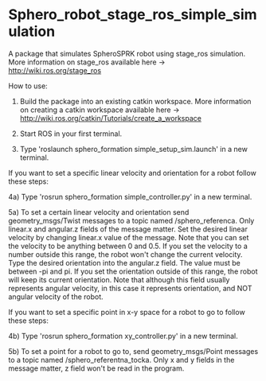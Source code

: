 # Sphero_robot_stage_ros_simple_simulation

A package that simulates SpheroSPRK robot using stage_ros simulation. More information on stage_ros available here -> http://wiki.ros.org/stage_ros

How to use:

1) Build the package into an existing catkin workspace. More information on creating a catkin workspace available here -> http://wiki.ros.org/catkin/Tutorials/create_a_workspace

2) Start ROS in your first terminal.

3) Type 'roslaunch sphero_formation simple_setup_sim.launch' in a new terminal.

If you want to set a specific linear velocity and orientation for a robot follow these steps:

4a) Type 'rosrun sphero_formation simple_controller.py' in a new terminal.

5a) To set a certain linear velocity and orientation send geometry_msgs/Twist messages to a topic named /sphero_referenca.
Only linear.x and angular.z fields of the message matter. Set the desired linear velocity by changing linear.x value of the message.
Note that you can set the velocity to be anything between 0 and 0.5. If you set the velocity to a number outside this range, the robot won't
change the current velocity. Type the desired orientation into the angular.z field. The value must be between -pi and pi. If you set the orientation
outside of this range, the robot will keep its current orientation. Note that although this field usually represents angular velocity,
in this case it represents orientation, and NOT angular velocity of the robot.

If you want to set a specific point in x-y space for a robot to go to follow these steps:

4b) Type 'rosrun sphero_formation xy_controller.py' in a new terminal.

5b) To set a point for a robot to go to, send geometry_msgs/Point messages to a topic named /sphero_referentna_tocka.
Only x and y fields in the message matter, z field won't be read in the program.
